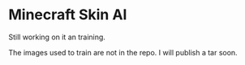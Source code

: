 # Minecraft Skin AI

Still working on it an training.

The images used to train are not in the repo. I will publish a tar soon.